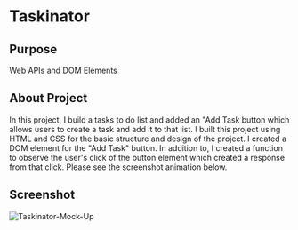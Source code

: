 # Taskinator

## Purpose

Web APIs and DOM Elements

## About Project

In this project, I build a tasks to do list and added an "Add Task button which allows users to create a task and add it to that list. I built this project using HTML and CSS for the basic structure and design of the project. I created a DOM element for the "Add Task" button. In addition to, I created a function to observe the user's click of the button element which created a response from that click. Please see the screenshot animation below.

## Screenshot

![Taskinator-Mock-Up](https://user-images.githubusercontent.com/104699408/172150212-24e7f448-b5b3-434e-9c7d-6efbbdb89dd2.gif)
